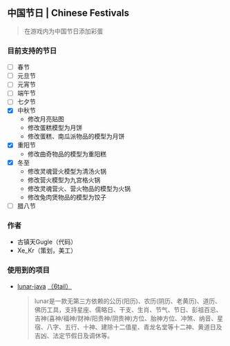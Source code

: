 ## 中国节日 | Chinese Festivals

> 在游戏内为中国节日添加彩蛋

### 目前支持的节日

* [ ] 春节
* [ ] 元旦节
* [ ] 元宵节
* [ ] 端午节
* [ ] 七夕节
* [X] 中秋节
  * 修改月亮贴图
  * 修改蛋糕模型为月饼
  * 修改蛋糕、南瓜派物品的模型为月饼
* [X] 重阳节
  * 修改曲奇物品的模型为重阳糕
* [X] 冬至
  * 修改灵魂营火模型为清汤火锅
  * 修改营火模型为九宫格火锅
  * 修改灵魂营火、营火物品的模型为火锅
  * 修改兔肉煲物品的模型为饺子
* [ ] 腊八节

### 作者

* 古镇天Gugle（代码）
* Xe_Kr（策划，美工）

### 使用到的项目

* [lunar-java](https://github.com/6tail/lunar-java) [（6tail）](https://github.com/6tail)
  > lunar是一款无第三方依赖的公历(阳历)、农历(阴历、老黄历)、道历、佛历工具，支持星座、儒略日、干支、生肖、节气、节日、彭祖百忌、吉神(喜神/福神/财神/阳贵神/阴贵神)方位、胎神方位、冲煞、纳音、星宿、八字、五行、十神、建除十二值星、青龙名堂等十二神、黄道日及吉凶、法定节假日及调休等。

